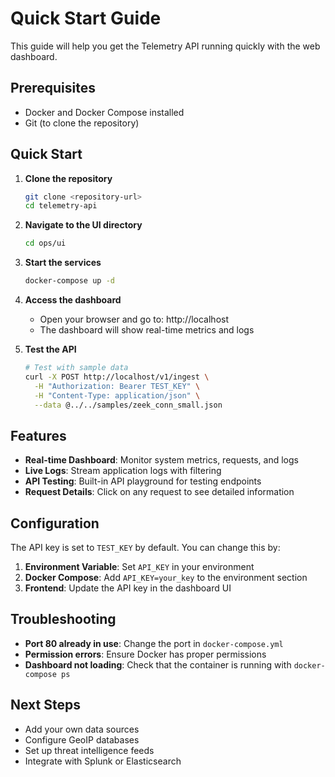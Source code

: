 # Quick Start Guide

This guide will help you get the Telemetry API running quickly with the web dashboard.

## Prerequisites

- Docker and Docker Compose installed
- Git (to clone the repository)

## Quick Start

1. **Clone the repository**
   ```bash
   git clone <repository-url>
   cd telemetry-api
   ```

2. **Navigate to the UI directory**
   ```bash
   cd ops/ui
   ```

3. **Start the services**
   ```bash
   docker-compose up -d
   ```

4. **Access the dashboard**
   - Open your browser and go to: http://localhost
   - The dashboard will show real-time metrics and logs

5. **Test the API**
   ```bash
   # Test with sample data
   curl -X POST http://localhost/v1/ingest \
     -H "Authorization: Bearer TEST_KEY" \
     -H "Content-Type: application/json" \
     --data @../../samples/zeek_conn_small.json
   ```

## Features

- **Real-time Dashboard**: Monitor system metrics, requests, and logs
- **Live Logs**: Stream application logs with filtering
- **API Testing**: Built-in API playground for testing endpoints
- **Request Details**: Click on any request to see detailed information

## Configuration

The API key is set to `TEST_KEY` by default. You can change this by:

1. **Environment Variable**: Set `API_KEY` in your environment
2. **Docker Compose**: Add `API_KEY=your_key` to the environment section
3. **Frontend**: Update the API key in the dashboard UI

## Troubleshooting

- **Port 80 already in use**: Change the port in `docker-compose.yml`
- **Permission errors**: Ensure Docker has proper permissions
- **Dashboard not loading**: Check that the container is running with `docker-compose ps`

## Next Steps

- Add your own data sources
- Configure GeoIP databases
- Set up threat intelligence feeds
- Integrate with Splunk or Elasticsearch
